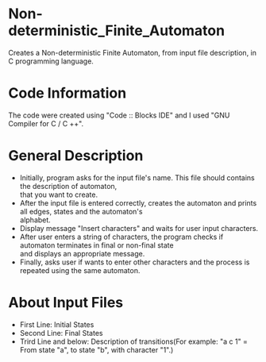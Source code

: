 # Non-deterministic_Finite_Automaton

 Creates a Non-deterministic Finite Automaton, from input file description, in C programming language.

# Code Information

 The code were created using "Code :: Blocks IDE" and I used "GNU Compiler for C / C ++".

# General Description

 - Initially, program asks for the input file's name. This file should contains the description of automaton,                                 
   that you want to create.                                                                                   
 - After the input file is entered correctly, creates the automaton and prints all edges, states and the automaton's  
   alphabet.      
 - Display message "Insert characters" and waits for user input characters.                                                   
 - After user enters a string of characters, the program checks if automaton terminates in final or non-final state           
   and displays an appropriate message.                                                                                   
 - Finally, asks user if wants to enter other characters and the process is repeated using the same automaton.

# About Input Files

 - First Line: Initial States                                                                                               
 - Second Line: Final States                                                                                                 
 - Trird Line and below: Description of transitions(For example: "a c 1" = From state "a", to state "b", with character "1".)              
